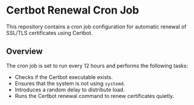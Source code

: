 # Certbot Renewal Cron Job

This repository contains a cron job configuration for automatic renewal of SSL/TLS certificates using Certbot.

## Overview

The cron job is set to run every 12 hours and performs the following tasks:
- Checks if the Certbot executable exists.
- Ensures that the system is not using `systemd`.
- Introduces a random delay to distribute load.
- Runs the Certbot renewal command to renew certificates quietly.

